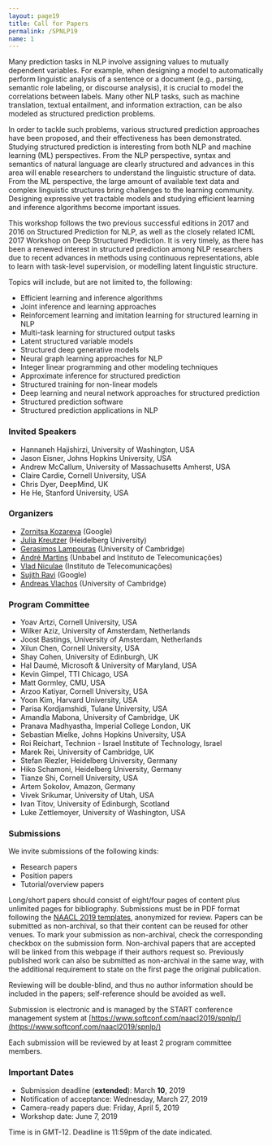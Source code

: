 ```yaml
---
layout: page19
title: Call for Papers
permalink: /SPNLP19
name: 1
---
```


Many prediction tasks in NLP involve assigning values to mutually dependent variables. For example, when designing a model to automatically perform linguistic analysis of a sentence or a document (e.g., parsing, semantic role labeling, or discourse analysis), it is crucial to model the correlations between labels. Many other NLP tasks, such as machine translation, textual entailment, and information extraction, can be also modeled as structured prediction problems.

In order to tackle such problems, various structured prediction
approaches have been proposed, and their effectiveness has been
demonstrated. Studying structured prediction is interesting from both
NLP and machine learning (ML) perspectives. From the NLP perspective,
syntax and semantics of natural language are clearly structured and
advances in this area will enable researchers to understand the
linguistic structure of data. From the ML perspective, the large
amount of available text data and complex linguistic structures bring
challenges to the learning community. Designing expressive yet
tractable models and studying efficient learning and inference
algorithms become important issues.

This workshop follows the two previous successful editions in 2017 and 2016 on Structured Prediction for NLP, as well as the closely related ICML 2017 Workshop on Deep Structured Prediction. It is very timely, as there has been a renewed interest in structured prediction among NLP researchers due to recent advances in methods using continuous representations, able to learn with task-level supervision, or modelling latent linguistic structure.

Topics will include, but are not limited to, the following:

*  Efficient learning and inference algorithms
*  Joint inference and learning approaches
*  Reinforcement learning and imitation learning for structured learning in NLP
*  Multi-task learning for structured output tasks
*  Latent structured variable models
*  Structured deep generative models
*  Neural graph learning approaches for NLP
*  Integer linear programming and other modeling techniques
*  Approximate inference for structured prediction
*  Structured training for non-linear models
*  Deep learning and neural network approaches for structured prediction
*  Structured prediction software
*  Structured prediction applications in NLP



### Invited Speakers

* Hannaneh Hajishirzi, University of Washington, USA
* Jason Eisner, Johns Hopkins University, USA
* Andrew McCallum, University of Massachusetts Amherst, USA
* Claire Cardie, Cornell University, USA
* Chris Dyer, DeepMind, UK
* He He, Stanford University, USA



### Organizers

* [Zornitsa Kozareva](http://www.kozareva.com) (Google)
* [Julia Kreutzer](http://www.cl.uni-heidelberg.de/~kreutzer) (Heidelberg University)
* [Gerasimos Lampouras](https://glampouras.github.io) (University of Cambridge)
* [André Martins](https://andre-martins.github.io) (Unbabel and Instituto de Telecomunicações)
* [Vlad Niculae](https://vene.ro) (Instituto de Telecomunicações)
* [Sujith Ravi](http://www.sravi.org) (Google)
* [Andreas Vlachos](https://andreasvlachos.github.io) (University of Cambridge)



### Program Committee

* Yoav Artzi, Cornell University, USA
* Wilker Aziz, University of Amsterdam, Netherlands
* Joost Bastings, University of Amsterdam, Netherlands
* Xilun Chen, Cornell University, USA
* Shay Cohen, University of Edinburgh, UK
* Hal Daumé, Microsoft & University of Maryland, USA
* Kevin Gimpel, TTI Chicago, USA
* Matt Gormley, CMU, USA
* Arzoo Katiyar, Cornell University, USA
* Yoon Kim, Harvard University, USA
* Parisa Kordjamshidi, Tulane University, USA
* Amandla Mabona, University of Cambridge, UK
* Pranava Madhyastha, Imperial College London, UK
* Sebastian Mielke, Johns Hopkins University, USA
* Roi Reichart, Technion - Israel Institute of Technology, Israel
* Marek Rei, University of Cambridge, UK
* Stefan Riezler, Heidelberg University, Germany
* Hiko Schamoni, Heidelberg University, Germany
* Tianze Shi, Cornell University, USA
* Artem Sokolov, Amazon, Germany
* Vivek Srikumar, University of Utah, USA
* Ivan Titov, University of Edinburgh, Scotland
* Luke Zettlemoyer, University of Washington, USA


### Submissions

We invite submissions of the following kinds:

*  Research papers
*  Position papers
*  Tutorial/overview papers

Long/short papers should consist of eight/four pages of content plus unlimited pages for bibliography. Submissions must be in PDF format following the [NAACL 2019 templates](https://naacl2019.org/calls/papers/), anonymized for review. Papers can be submitted as non-archival, so that their content can be reused for other venues. To mark your submission as non-archival, check the corresponding checkbox on the submission form. Non-archival papers that are accepted will be linked from this webpage if their authors request so. Previously published work can also be submitted as non-archival in the same way, with the additional requirement to state on the first page the original publication.

Reviewing will be double-blind, and thus no author information should be included in the papers; self-reference should be avoided as well. 

Submission is electronic and is managed by the START conference management system at
[https://www.softconf.com/naacl2019/spnlp/](https://www.softconf.com/naacl2019/spnlp/)


Each submission will be reviewed by at least 2 program committee members. 



### Important Dates

- Submission deadline (**extended**): March **10**, 2019
- Notification of acceptance: Wednesday, March 27, 2019
- Camera-ready papers due: Friday, April 5, 2019
- Workshop date: June 7, 2019

Time is in GMT-12. Deadline is 11:59pm of the date indicated.
